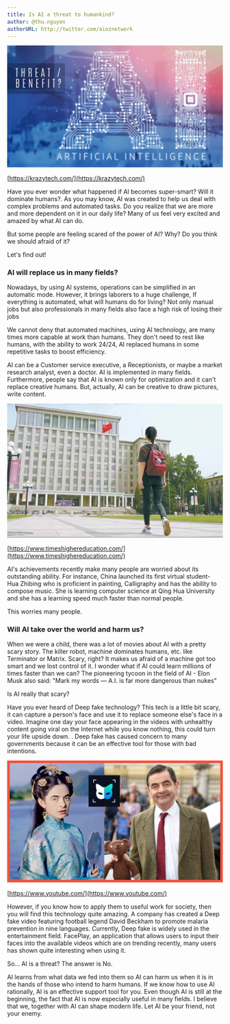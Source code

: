```yaml
---
title: Is AI a threat to humankind?
author: @thu.nguyen
authorURL: http://twitter.com/aioznetwork
---
```


![The-impact-of-Artificial-Intelligence.png](assets/2021-08-13-threat/The-impact-of-Artificial-Intelligence.png)

[https://krazytech.com/](https://krazytech.com/)

Have you ever wonder what happened if AI becomes super-smart? Will it dominate humans?. As you may know, AI was created to help us deal with complex problems and automated tasks. Do you realize that we are more and more dependent on it in our daily life? Many of us feel very excited and amazed by what AI can do.

But some people are feeling scared of the power of AI? Why? Do you think we should afraid of it?

Let's find out!

### AI will replace us in many fields?

Nowadays, by using AI systems, operations can be simplified in an automatic mode. However, it brings laborers to a huge challenge, If everything is automated, what will humans do for living? Not only manual jobs but also professionals in many fields also face a high risk of losing their jobs

We cannot deny that automated machines, using AI technology, are many times more capable at work than humans. They don't need to rest like humans, with the ability to work 24/24, AI replaced humans in some repetitive tasks to boost efficiency.

AI can be a Customer service executive, a Receptionists, or maybe a market research analyst, even a doctor. AI is implemented in many fields. Furthermore, people say that AI is known only for optimization and it can't replace creative humans. But, actually, AI can be creative to draw pictures, write content.

![tsinghua_hua_zhibing_ai.jpeg](assets/2021-08-13-threat/tsinghua_hua_zhibing_ai.jpeg)

[https://www.timeshighereducation.com/](https://www.timeshighereducation.com/)

AI's achievements recently make many people are worried about its outstanding ability. For instance, China launched its first virtual student- Hua Zhibing who is proficient in painting, Calligraphy and has the ability to compose music. She is learning computer science at Qing Hua University and she has a learning speed much faster than normal people.

This worries many people.

### Will AI take over the world and harm us?

When we were a child, there was a lot of movies about AI with a pretty scary story. The killer robot, machine dominates humans, etc. like Terminator or Matrix. Scary, right? It makes us afraid of a machine got too smart and we lost control of it. I wonder what if AI could learn millions of times faster than we can? The pioneering tycoon in the field of AI - Elon Musk also said: "Mark my words — A.I. is far more dangerous than nukes"

Is AI really that scary?

Have you ever heard of Deep fake technology? This tech is a little bit scary, it can capture a person's face and use it to replace someone else's face in a video. Imagine one day your face appearing in the videos with unhealthy content going viral on the Internet while you know nothing, this could turn your life upside down. . Deep fake has caused concern to many governments because it can be an effective tool for those with bad intentions.

![maxresdefault.jpeg](assets/2021-08-13-threat/maxresdefault.jpeg)

[https://www.youtube.com/](https://www.youtube.com/)

However, if you know how to apply them to useful work for society, then you will find this technology quite amazing. A company has created a Deep fake video featuring football legend David Beckham to promote malaria prevention in nine languages. Currently, Deep fake is widely used in the entertainment field. FacePlay, an application that allows users to input their faces into the available videos which are on trending recently, many users has shown quite interesting when using it.

So... AI is a threat? The answer is No. 

AI learns from what data we fed into them so AI can harm us when it is in the hands of those who intend to harm humans. If we know how to use AI rationally, AI is an effective support tool for you. Even though AI is still at the beginning, the fact that AI is now especially useful in many fields. I believe that we, together with AI can shape modern life. Let AI be your friend, not your enemy.

